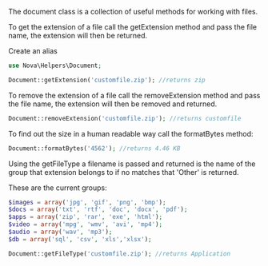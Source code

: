 The document class is a collection of useful methods for working with files.

To get the extension of a file call the getExtension method and pass the file name, the extension will then be returned.

Create an alias

```php
use Nova\Helpers\Document;

Document::getExtension('customfile.zip'); //returns zip
```

To remove the extension of a file call the removeExtension method and pass the file name, the extension will then be removed and returned.

```php
Document::removeExtension('customfile.zip'); //returns customfile
```

To find out the size in a human readable way call the formatBytes method:

```php
Document::formatBytes('4562'); //returns 4.46 KB
```

Using the getFileType a filename is passed and returned is the name of the group that extension belongs to if no matches that 'Other' is returned.

These are the current groups:

```php
$images = array('jpg', 'gif', 'png', 'bmp');
$docs = array('txt', 'rtf', 'doc', 'docx', 'pdf');
$apps = array('zip', 'rar', 'exe', 'html');
$video = array('mpg', 'wmv', 'avi', 'mp4');
$audio = array('wav', 'mp3');
$db = array('sql', 'csv', 'xls','xlsx');
```

```php
Document::getFileType('customfile.zip'); //returns Application
```

